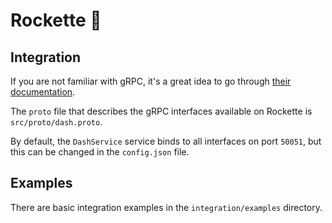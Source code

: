 # Rockette 🚀

## Integration

If you are not familiar with gRPC, it's a great idea to go through [their documentation](https://grpc.io/docs/quickstart/).

The `proto` file that describes the gRPC interfaces available on Rockette is `src/proto/dash.proto`.

By default, the `DashService` service binds to all interfaces on port `50051`, but this can be changed in the `config.json` file.

## Examples

There are basic integration examples in the `integration/examples` directory.